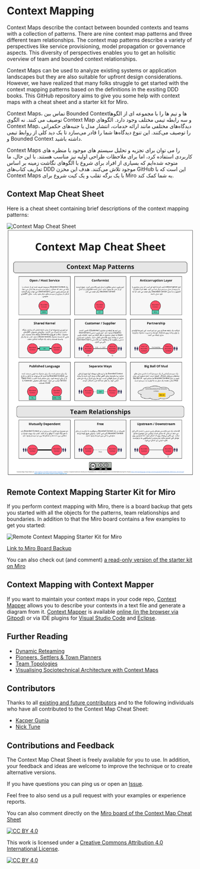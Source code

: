 # Context Mapping

Context Maps describe the contact between bounded contexts and teams with a collection of patterns. There are nine context map patterns and three different team relationships. The context map patterns describe a variety of perspectives like service provisioning, model propagation or governance aspects. This diversity of perspectives enables you to get an holisitic overview of team and bounded context relationships.

Context Maps can be used to analyze existing systems or application landscapes but they are also suitable for upfront design considerations. However, we have realized that many folks struggle to get started with the context mapping patterns based on the definitions in the exsiting DDD books. This GitHub repository aims to give you some help with context maps with a cheat sheet and a starter kit for Miro.


Context Maps، تماس بین Bounded Contextها و تیم ها را با مجموعه ای از الگوها توصیف می کنند. نه الگوی Context Map و سه رابطه تیمی مختلف وجود دارد. الگوهای Context Map، دیدگاه‌های مختلفی مانند ارائه خدمات، انتشار مدل یا جنبه‌های حکمرانی را توصیف می‌کنند. این تنوع دیدگاه‌ها شما را قادر می‌سازد تا یک دید کلی از روابط تیمی و Bounded Context داشته باشید.

Context Maps را می توان برای تجزیه و تحلیل سیستم های موجود یا منظره های کاربردی استفاده کرد، اما برای ملاحظات طراحی اولیه نیز مناسب هستند. با این حال، ما متوجه شده‌ایم که بسیاری از افراد برای شروع با الگوهای نگاشت زمینه بر اساس تعاریف کتاب‌های DDD موجود تلاش می‌کنند. هدف این مخزن GitHub این است که با Context Maps با یک برگه تقلب و یک کیت شروع برای Miro به شما کمک کند.

## Context Map Cheat Sheet

Here is a cheat sheet containing brief descriptions of the context mapping patterns:

![Context Map Cheat Sheet](resources/context-map-cheat-sheet.png)
![Farsi Context Map Cheat Sheet](resources/context-map-cheat-sheet-farsi.png)

## Remote Context Mapping Starter Kit for Miro

If you perform context mapping with Miro, there is a board backup that gets you started with all the objects for the patterns, team relationships and boundaries. In addition to that the Miro board contains a few examples to get you started:

![Remote Context Mapping Starter Kit for Miro](resources/RemoteContextMappingStarterKit.jpg)

[Link to Miro Board Backup](resources/Remote-Context-Mapping-Starter-Kit.rtb)

You can also check out (and comment) [a read-only version of the starter kit on Miro](https://miro.com/app/board/o9J_kqtuB6A=/)

## Context Mapping with Context Mapper

If you want to maintain your context maps in your code repo, [Context Mapper](https://contextmapper.org/) allows you to describe your contexts in a text file and generate a diagram from it. [Context Mapper](https://contextmapper.org/) is available [online (in the browser via Gitpod)](https://contextmapper.org/docs/online-ide/) or via IDE plugins for [Visual Studio Code](https://marketplace.visualstudio.com/items?itemName=contextmapper.context-mapper-vscode-extension) and [Eclipse](https://marketplace.eclipse.org/content/context-mapper/).

## Further Reading

- [Dynamic Reteaming](https://leanpub.com/dynamicreteaming) 
- [Pioneers, Settlers & Town Planners](http://wardleypedia.org/mediawiki/index.php/Pioneers_settlers_town_planners)
- [Team Topologies](https://teamtopologies.com/)
- [Visualising Sociotechnical Architecture with Context Maps](https://speakerdeck.com/mploed/visualizing-sociotechnical-architectures-with-context-maps)

## Contributors

Thanks to all [existing and future contributors](https://github.com/ddd-crew/context-mapping/graphs/contributors) and to the following individuals who have all contributed to the Context Map Cheat Sheet:

- [Kacper Gunia](https://twitter.com/cakper)
- [Nick Tune](https://github.com/ntcoding)

## Contributions and Feedback

The Context Map Cheat Sheet is freely available for you to use. In addition, your feedback and ideas are welcome to improve the technique or to create alternative versions.

If you have questions you can ping us or open an [Issue](https://github.com/ddd-crew/context-map-cheat-sheet/issues/new/choose).

Feel free to also send us a pull request with your examples or experience reports.

You can also comment directly on the [Miro board of the Context Map Cheat Sheet](https://miro.com/app/board/o9J_kqrI8ck=/)

[![CC BY 4.0][cc-by-shield]][cc-by]

This work is licensed under a [Creative Commons Attribution 4.0 International
License][cc-by].

[![CC BY 4.0][cc-by-image]][cc-by]

[cc-by]: http://creativecommons.org/licenses/by/4.0/
[cc-by-image]: https://i.creativecommons.org/l/by/4.0/88x31.png
[cc-by-shield]: https://img.shields.io/badge/License-CC%20BY%204.0-lightgrey.svg
